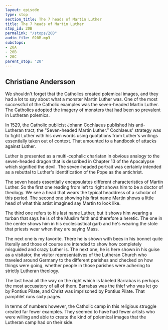 ```yaml
---
layout: episode
type: stop
section_title: The 7 heads of Martin Luther
title: The 7 heads of Martin Luther
stop_id: 20B
permalink: "/stops/20B"
audio_file: 020B.mp3
substops:
- 20A
- 20B
- 20C
parent_stop: '20'
---
```


## Christiane Andersson

We shouldn't forget that the Catholics created polemical images, and they had a lot to say about what a monster Martin Luther was. One of the most successful of the Catholic examples was the seven-headed Martin Luther. The Catholics adopted the imagery of monsters that had been so prevalent in Lutheran polemics.

In 1529, the Catholic publicist Johann Cochlaeus published his anti-Lutheran tract, the "Seven-headed Martin Luther.” Cochlaeus' strategy was to fight Luther with his own words using quotations from Luther's writings essentially taken out of context. That amounted to a handbook of attacks against Luther.

Luther is presented as a multi-cephalic charlatan in obvious analogy to the seven-headed dragon that is described in Chapter 13 of the Apocalypse which signified the devil. The seven-headed portrait was certainly intended as a rebuttal to Luther's identification of the Pope as the antichrist.

The seven heads essentially encapsulates different characteristics of Martin Luther. So the first one reading from left to right shows him to be a doctor of theology. We see a head that wears the typical headdress of a scholar of this period. The second one showing his first name Martin shows a little head of what this artist imagined say Martin to look like.

The third one refers to his last name Luther, but it shows him wearing a turban that says he is of the Muslim faith and therefore a heretic. The one in the center shows him in his ecclesiastical garb and he's wearing the stole that priests wear when they are saying Mass.

The next one is my favorite. There he is shown with bees in his bonnet quite literally and those of course are intended to show how completely misguided and crazy Luther is. The next one, he is here shown in his guise as a visitator, the visitor representatives of the Lutheran Church who traveled around Germany to the different parishes and checked on how things were going, whether people in those parishes were adhering to strictly Lutheran theology.

The last head all the way on the right which is labeled Barrabas is perhaps the most accusatory of all of them. Barrabas was the thief who was let go by Pontius Pilate, and Christ was imprisoned by Pontius Pilate. That pamphlet runs sixty pages.

In terms of numbers however, the Catholic camp in this religious struggle created far fewer examples. They seemed to have had fewer artists who were willing and able to create the kind of polemical images that the Lutheran camp had on their side.
